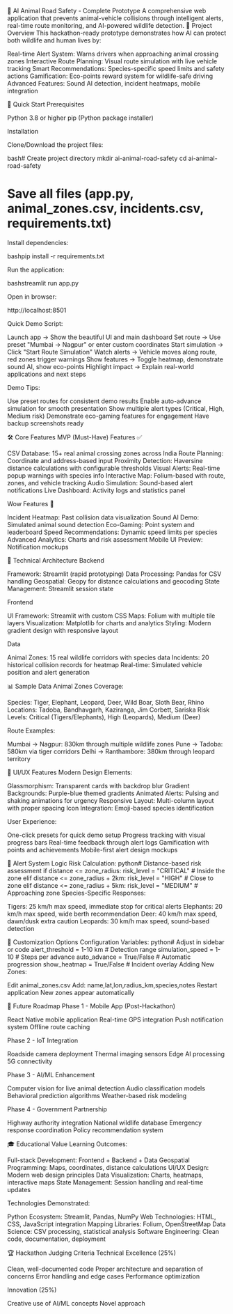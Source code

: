 🦌 AI Animal Road Safety - Complete Prototype
A comprehensive web application that prevents animal-vehicle collisions through intelligent alerts, real-time route monitoring, and AI-powered wildlife detection.
🎯 Project Overview
This hackathon-ready prototype demonstrates how AI can protect both wildlife and human lives by:

Real-time Alert System: Warns drivers when approaching animal crossing zones
Interactive Route Planning: Visual route simulation with live vehicle tracking
Smart Recommendations: Species-specific speed limits and safety actions
Gamification: Eco-points reward system for wildlife-safe driving
Advanced Features: Sound AI detection, incident heatmaps, mobile integration

🚀 Quick Start
Prerequisites

Python 3.8 or higher
pip (Python package installer)

Installation

Clone/Download the project files:

bash# Create project directory
mkdir ai-animal-road-safety
cd ai-animal-road-safety

# Save all files (app.py, animal_zones.csv, incidents.csv, requirements.txt)

Install dependencies:

bashpip install -r requirements.txt

Run the application:

bashstreamlit run app.py

Open in browser:

http://localhost:8501

Quick Demo Script:

Launch app → Show the beautiful UI and main dashboard
Set route → Use preset "Mumbai → Nagpur" or enter custom coordinates
Start simulation → Click "Start Route Simulation"
Watch alerts → Vehicle moves along route, red zones trigger warnings
Show features → Toggle heatmap, demonstrate sound AI, show eco-points
Highlight impact → Explain real-world applications and next steps

Demo Tips:

Use preset routes for consistent demo results
Enable auto-advance simulation for smooth presentation
Show multiple alert types (Critical, High, Medium risk)
Demonstrate eco-gaming features for engagement
Have backup screenshots ready

🛠️ Core Features
MVP (Must-Have) Features ✅

 CSV Database: 15+ real animal crossing zones across India
 Route Planning: Coordinate and address-based input
 Proximity Detection: Haversine distance calculations with configurable thresholds
 Visual Alerts: Real-time popup warnings with species info
 Interactive Map: Folium-based with route, zones, and vehicle tracking
 Audio Simulation: Sound-based alert notifications
 Live Dashboard: Activity logs and statistics panel

Wow Features 🌟

 Incident Heatmap: Past collision data visualization
 Sound AI Demo: Simulated animal sound detection
 Eco-Gaming: Point system and leaderboard
 Speed Recommendations: Dynamic speed limits per species
 Advanced Analytics: Charts and risk assessment
 Mobile UI Preview: Notification mockups

🎯 Technical Architecture
Backend

Framework: Streamlit (rapid prototyping)
Data Processing: Pandas for CSV handling
Geospatial: Geopy for distance calculations and geocoding
State Management: Streamlit session state

Frontend

UI Framework: Streamlit with custom CSS
Maps: Folium with multiple tile layers
Visualization: Matplotlib for charts and analytics
Styling: Modern gradient design with responsive layout

Data

Animal Zones: 15 real wildlife corridors with species data
Incidents: 20 historical collision records for heatmap
Real-time: Simulated vehicle position and alert generation

📊 Sample Data
Animal Zones Coverage:

Species: Tiger, Elephant, Leopard, Deer, Wild Boar, Sloth Bear, Rhino
Locations: Tadoba, Bandhavgarh, Kaziranga, Jim Corbett, Sariska
Risk Levels: Critical (Tigers/Elephants), High (Leopards), Medium (Deer)

Route Examples:

Mumbai → Nagpur: 830km through multiple wildlife zones
Pune → Tadoba: 580km via tiger corridors
Delhi → Ranthambore: 380km through leopard territory

🎨 UI/UX Features
Modern Design Elements:

Glassmorphism: Transparent cards with backdrop blur
Gradient Backgrounds: Purple-blue themed gradients
Animated Alerts: Pulsing and shaking animations for urgency
Responsive Layout: Multi-column layout with proper spacing
Icon Integration: Emoji-based species identification

User Experience:

One-click presets for quick demo setup
Progress tracking with visual progress bars
Real-time feedback through alert logs
Gamification with points and achievements
Mobile-first alert design mockups

🚨 Alert System Logic
Risk Calculation:
python# Distance-based risk assessment
if distance <= zone_radius:
    risk_level = "CRITICAL"  # Inside the zone
elif distance <= zone_radius + 2km:
    risk_level = "HIGH"      # Close to zone
elif distance <= zone_radius + 5km:
    risk_level = "MEDIUM"    # Approaching zone
Species-Specific Responses:

Tigers: 25 km/h max speed, immediate stop for critical alerts
Elephants: 20 km/h max speed, wide berth recommendation
Deer: 40 km/h max speed, dawn/dusk extra caution
Leopards: 30 km/h max speed, sound-based detection

🔧 Customization Options
Configuration Variables:
python# Adjust in sidebar or code
alert_threshold = 1-10 km    # Detection range
simulation_speed = 1-10      # Steps per advance
auto_advance = True/False    # Automatic progression
show_heatmap = True/False    # Incident overlay
Adding New Zones:

Edit animal_zones.csv
Add: name,lat,lon,radius_km,species,notes
Restart application
New zones appear automatically

📱 Future Roadmap
Phase 1 - Mobile App (Post-Hackathon)

React Native mobile application
Real-time GPS integration
Push notification system
Offline route caching

Phase 2 - IoT Integration

Roadside camera deployment
Thermal imaging sensors
Edge AI processing
5G connectivity

Phase 3 - AI/ML Enhancement

Computer vision for live animal detection
Audio classification models
Behavioral prediction algorithms
Weather-based risk modeling

Phase 4 - Government Partnership

Highway authority integration
National wildlife database
Emergency response coordination
Policy recommendation system

🎓 Educational Value
Learning Outcomes:

Full-stack Development: Frontend + Backend + Data
Geospatial Programming: Maps, coordinates, distance calculations
UI/UX Design: Modern web design principles
Data Visualization: Charts, heatmaps, interactive maps
State Management: Session handling and real-time updates

Technologies Demonstrated:

Python Ecosystem: Streamlit, Pandas, NumPy
Web Technologies: HTML, CSS, JavaScript integration
Mapping Libraries: Folium, OpenStreetMap
Data Science: CSV processing, statistical analysis
Software Engineering: Clean code, documentation, deployment

🏆 Hackathon Judging Criteria
Technical Excellence (25%)

Clean, well-documented code
Proper architecture and separation of concerns
Error handling and edge cases
Performance optimization

Innovation (25%)

Creative use of AI/ML concepts
Novel approach
